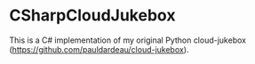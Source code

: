 # CSharpCloudJukebox

This is a C# implementation of my original Python cloud-jukebox (https://github.com/pauldardeau/cloud-jukebox).
